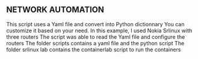 ## NETWORK AUTOMATION

This script uses a Yaml file and convert into Python dictionnary 
You can customize it based on your need.
In this example, I used Nokia Srlinux with three routers
The script was able to read the Yaml file and configure the routers
The folder scripts contains a yaml file and the python script
The folder srlinux lab contains the containerlab script to run the containers

